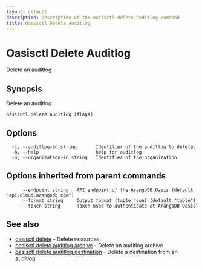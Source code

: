 ```yaml
---
layout: default
description: Description of the oasisctl delete auditlog command
title: Oasisctl Delete Auditlog
---
```

# Oasisctl Delete Auditlog

Delete an auditlog

## Synopsis

Delete an auditlog

```
oasisctl delete auditlog [flags]
```

## Options

```
  -i, --auditlog-id string       Identifier of the auditlog to delete.
  -h, --help                     help for auditlog
  -o, --organization-id string   Identifier of the organization
```

## Options inherited from parent commands

```
      --endpoint string   API endpoint of the ArangoDB Oasis (default "api.cloud.arangodb.com")
      --format string     Output format (table|json) (default "table")
      --token string      Token used to authenticate at ArangoDB Oasis
```

## See also

* [oasisctl delete](oasisctl-delete.html)	 - Delete resources
* [oasisctl delete auditlog archive](oasisctl-delete-auditlog-archive.html)	 - Delete an auditlog archive
* [oasisctl delete auditlog destination](oasisctl-delete-auditlog-destination.html)	 - Delete a destination from an auditlog

